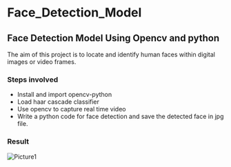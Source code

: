 # Face_Detection_Model
## Face Detection Model Using Opencv and python
The aim of this project is to locate and identify human faces within digital images or video frames.
### Steps involved
- Install and import opencv-python
- Load haar cascade classifier
- Use opencv to capture real time video
- Write a python code for face detection and save the detected face in jpg file.

### Result
![Picture1](https://github.com/Thankgodezugwu/Face_Detection_Model/assets/145191825/976bfdb1-7744-47f3-bd47-68c0b72ff1f8)

